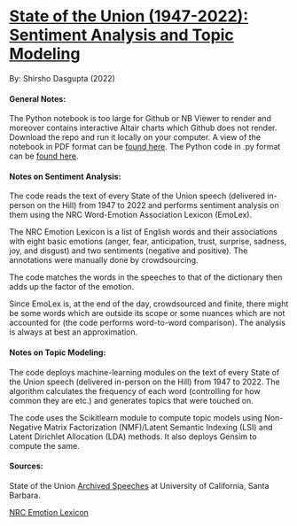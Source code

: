 # [State of the Union (1947-2022): Sentiment Analysis and Topic Modeling](https://github.com/shirshod/sotu_textanalysis/blob/main/sotu_analysis/sotu_analysis.ipynb)

By: Shirsho Dasgupta (2022)

#### General Notes: 

The Python notebook is too large for Github or NB Viewer to render and moreover contains interactive Altair charts which Github does not render. 
Download the repo and run it locally on your computer. 
A view of the notebook in PDF format can be [found here](https://github.com/shirshod/mcclatchy/blob/main/sotu_analysis/sotu_analysis.pdf).
The Python code in .py format can be [found here](https://github.com/shirshod/mcclatchy/blob/main/sotu_analysis/sotu_analysis.py).

#### Notes on Sentiment Analysis: 

The code reads the text of every State of the Union speech (delivered in-person on the Hill) from 1947 to 2022 and performs sentiment analysis on them using the NRC Word-Emotion Association Lexicon (EmoLex). 

The NRC Emotion Lexicon is a list of English words and their associations with eight basic emotions (anger, fear, anticipation, trust, surprise, sadness, joy, and disgust) and two sentiments (negative and positive). The annotations were manually done by crowdsourcing.

The code matches the words in the speeches to that of the dictionary then adds up the factor of the emotion. 

Since EmoLex is, at the end of the day, crowdsourced and finite, there might be some words which are outside its scope or some nuances which are not accounted for (the code performs word-to-word comparison). The analysis is always at best an approximation. 

#### Notes on Topic Modeling: 

The code deploys machine-learning modules on the text of every State of the Union speech (delivered in-person on the Hill) from 1947 to 2022. The algorithm calculates the frequency of each word (controlling for how common they are etc.) and generates topics that were touched on. 

The code uses the Scikitlearn module to compute topic models using Non-Negative Matrix Factorization (NMF)/Latent Semantic Indexing (LSI) and Latent Dirichlet Allocation (LDA) methods. It also deploys Gensim to compute the same. 

#### Sources:

State of the Union [Archived Speeches](https://www.presidency.ucsb.edu/documents/presidential-documents-archive-guidebook/annual-messages-congress-the-state-the-union) at University of California, Santa Barbara.

[NRC Emotion Lexicon](http://saifmohammad.com/WebPages/NRC-Emotion-Lexicon.htm)
